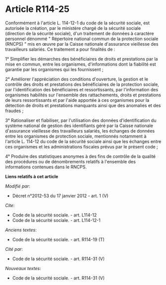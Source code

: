 # Article R114-25

Conformément à l'article L. 114-12-1 du code de la sécurité sociale, est autorisée la création, par le ministère chargé de la
sécurité sociale (direction de la sécurité sociale), d'un traitement de données à caractère personnel dénommé " Répertoire
national commun de la protection sociale (RNCPS) " mis en œuvre par la Caisse nationale d'assurance vieillesse des
travailleurs salariés. Ce traitement a pour finalités de : 

1° Simplifier les démarches des bénéficiaires de droits et prestations par la mise en commun, entre les organismes,
d'informations dont la fiabilité est garantie par les organismes qui les fournissent ; 

2° Améliorer l'appréciation des conditions d'ouverture, la gestion et le contrôle des droits et prestations des bénéficiaires
de la protection sociale, par l'identification des bénéficiaires et ressortissants, par l'information des organismes
habilités sur l'ensemble des rattachements, droits et prestations de leurs ressortissants et par l'aide apportée à ces
organismes pour la détection de droits et prestations manquants ainsi que des anomalies et des fraudes ; 

3° Rationaliser et fiabiliser, par l'utilisation des données d'identification du système national de gestion des identifiants
géré par la Caisse nationale d'assurance vieillesse des travailleurs salariés, les échanges de données entre les organismes
de protection sociale, mentionnés notamment à l'article L. 114-12 du code de la sécurité sociale ainsi que les échanges entre
ces organismes et les administrations fiscales prévus par le présent code ; 

4° Produire des statistiques anonymes à des fins de contrôle de la qualité des procédures ou de dénombrements relatifs à
l'ensemble des informations contenues dans le RNCPS.

**Liens relatifs à cet article**

_Modifié par_:

  - Décret n°2012-53 du 17 janvier 2012 - art. 1 (V)

_Cite_:

  - Code de la sécurité sociale. - art. L114-12
  - Code de la sécurité sociale. - art. L114-12-1

_Anciens textes_:

  - Code de la sécurité sociale. - art. R114-19 (T)

_Cité par_:

  - Code de la sécurité sociale. - art. R114-31 (V)

_Nouveaux textes_:

  - Code de la sécurité sociale. - art. R114-31 (V)
